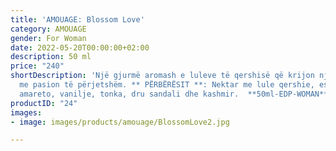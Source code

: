 ```yaml
---
title: 'AMOUAGE: Blossom Love'
category: AMOUAGE
gender: For Woman
date: 2022-05-20T00:00:00+02:00
description: 50 ml
price: "240"
shortDescription: 'Një gjurmë aromash e luleve të qershisë që krijon një romancë nuhatëse
  me pasion të përjetshëm. ** PËRBËRËSIT **: Nektar me lule qershie, esencë trëndafili,
  amareto, vanilje, tonka, dru sandali dhe kashmir.  **50ml-EDP-WOMAN**'
productID: "24"
images:
- image: images/products/amouage/BlossomLove2.jpg

---
```

